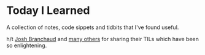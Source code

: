 # Today I Learned

A collection of notes, code sippets and tidbits that I've found useful.

h/t [Josh Branchaud](https://github.com/jbranchaud/til) and [many others](https://github.com/topics/til) for sharing their TILs which have been so enlightening.
